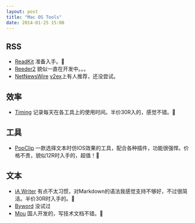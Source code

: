 ```yaml
---
layout: post
title: "Mac OS Tools"
date: 2014-01-25 15:08
---
```


## RSS

* [ReadKit](http://readkitapp.com/) 准备入手。
* [Reeder2](http://reederapp.com/mac/) 貌似一直在开发中。。。
* [NetNewsWire](http://netnewswireapp.com/) [v2ex](http://www.v2ex.com/t/78708)上有人推荐，还没尝试。

## 效率

* [Timing](http://timingapp.com/) 记录每天在各工具上的使用时间。半价30R入的，感觉不错。

## 工具

* [PopClip](http://pilotmoon.com/popclip/) 一款选择文本时仿IOS效果的工具，配合各种插件，功能很强悍。价格不贵，貌似12R时入手的，超值！

## 文本

* [iA Writer](http://www.iawriter.com/mac/) 有点不太习惯，对Markdown的语法我感觉支持不够好，不过很简洁。半价30R时入手的。
* [Byword](http://bywordapp.com/) 没试过
* [Mou](http://mouapp.com/) 国人开发的，写技术文档不错。






